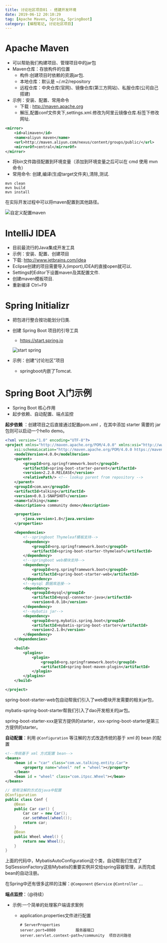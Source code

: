 ```yaml
---
title: 讨论社区项目01 - 搭建开发环境
date: 2019-06-12 20:10:29
tag: [Apache Maven, Spring, SpringBoot]
category: [编程笔记, 讨论社区项目]
---
```


# Apache Maven

* 可以帮助我们构建项目、管理项目中的jar包
* Maven仓库：存放构件的位置
  * 构件:创建项目时依赖的资源jar包.
  * 本地仓库：默认是 ~/.m2/repository
  * 远程仓库：中央仓库(官网)、镜像仓库(第三方网站)、私服仓库(公司自己搭建)
* 示例：安装、配置、常用命令
  * 下载 : http://maven.apache.org
  * 解压,配置conf文件夹下,settings.xml.修改为阿里云镜像仓库.<mirror>标签下修改网址.

```xml
<mirror>
    <id>alimaven</id>
    <name>aliyun maven</name>
    <url>http://maven.aliyun.com/nexus/content/groups/public/</url>
    <mirrorOf>central</mirrorOf>        
</mirror>
```

  * 将bin文件路径配置到环境变量（添加到环境变量之后可以在 cmd 使用 mvn 命令）
  * 常用命令: 创建,编译(生成target文件夹),清除,测试.

```shell
mvn clean
mvn build
mvn install
```

在实际开发过程中可以将maven配置到其他路径。

![自定义配置maven](/images/1598700025905.png)

# IntelliJ IDEA

* 目前最流行的Java集成开发工具
*  示例：安装、配置、创建项目
  * 下载: http://www.jetbrains.com/idea
  * Eclipse创建的项目需要导入(import),IDEA的直接open就可以.
  * Settings的Editor下设置maven及其配置文件.
  * 创建maven模板项目.
  * 重新编译 Ctrl+F9

# Spring Initializr

* 把包进行整合按功能划分归类.

* 创建 Spring Boot 项目的引导工具

  * https://start.spring.io

  ![start spring](/images/1598700315598.png)
* 示例：创建“讨论社区”项目

  * springboot内嵌了Tomcat.

# Spring Boot 入门示例
*  Spring Boot 核心作用
*  起步依赖、自动配置、端点监控

**起步依赖** ：创建项目之后直接通过配置pom.xml ，在其中添加 starter 需要的 jar 包则可以启动一个hello demo。

```xml
<?xml version="1.0" encoding="UTF-8"?>
<project xmlns="http://maven.apache.org/POM/4.0.0" xmlns:xsi="http://www.w3.org/2001/XMLSchema-instance"
	xsi:schemaLocation="http://maven.apache.org/POM/4.0.0 https://maven.apache.org/xsd/maven-4.0.0.xsd">
	<modelVersion>4.0.0</modelVersion>
	<parent>
		<groupId>org.springframework.boot</groupId>
		<artifactId>spring-boot-starter-parent</artifactId>
		<version>2.2.0.RELEASE</version>
		<relativePath/> <!-- lookup parent from repository -->
	</parent>
	<groupId>com.wx</groupId>
	<artifactId>talking</artifactId>
	<version>0.0.1-SNAPSHOT</version>
	<name>talking</name>
	<description>a community demo</description>

	<properties>
		<java.version>1.8</java.version>
	</properties>

	<dependencies>
        <!--springboot Thymeleaf模板支持-->
		<dependency>
			<groupId>org.springframework.boot</groupId>
			<artifactId>spring-boot-starter-thymeleaf</artifactId>
		</dependency>
        <!--springboot web模块支持-->
		<dependency>
			<groupId>org.springframework.boot</groupId>
			<artifactId>spring-boot-starter-web</artifactId>
		</dependency>
		<!--mysql 数据库连接-->
		<dependency>
			<groupId>mysql</groupId>
			<artifactId>mysql-connector-java</artifactId>
			<version>8.0.18</version>
		</dependency>
		<!--mybatis jar-->
		<dependency>
			<groupId>org.mybatis.spring.boot</groupId>
			<artifactId>mybatis-spring-boot-starter</artifactId>
			<version>2.1.0</version>
		</dependency>
	</dependencies>

	<build>
		<plugins>
			<plugin>
				<groupId>org.springframework.boot</groupId>
				<artifactId>spring-boot-maven-plugin</artifactId>
			</plugin>
		</plugins>
	</build>

</project>
```

spring-boot-starter-web包自动帮我们引入了web模块开发需要的相关jar包，

mybatis-spring-boot-starter帮我们引入了dao开发相关的jar包。

spring-boot-starter-xxx是官方提供的starter，xxx-spring-boot-starter是第三方提供的starter。

**自动配置**：利用 `@Configuration` 等注解的方式改造传统的基于 xml 的 bean 的配置

```xml
<!--传统基于 xml 方式配置 bean-->
<beans>  
    <bean id = "car" class="com.wx.talking.entity.Car">  
        <property name="wheel" ref = "wheel"></property>  
    </bean>  
    <bean id = "wheel" class="com.itpsc.Wheel"></bean>  
</beans>
```

```java
// 使用注解的方式在java中配置
@Configuration  
public class Conf {  
    @Bean  
    public Car car() {  
        Car car = new Car();  
        car.setWheel(wheel());  
        return car;  
    }  
    @Bean   
    public Wheel wheel() {  
        return new Wheel();  
    }  
}
```

上面的代码中，MybatisAutoConfiguration这个类，自动帮我们生成了SqlSessionFactory这些Mybatis的重要实例并交给spring容器管理，从而完成bean的自动注册。

在Spring中还有很多这样的注解：`@Component` `@Service` `@Controller` ...

**端点监控**：（@待续）




* 示例:一个简单的处理客户端请求案例

  * application.properties文件进行配置

    ``````
    # ServerProperties
    server.port=8080         服务器端口
    server.servlet.context-path=/community  项目访问路径
    ``````
